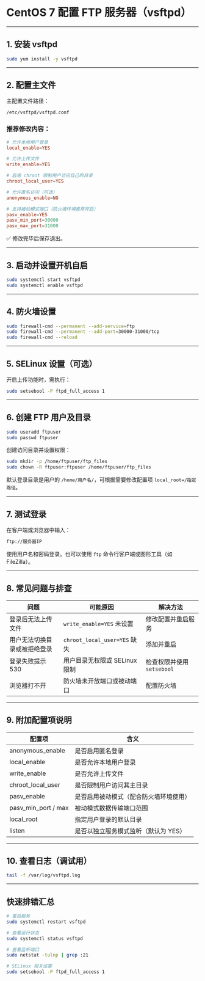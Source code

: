 # CentOS 7 配置 FTP 服务器（vsftpd）

---

## 1. 安装 vsftpd

```bash
sudo yum install -y vsftpd
```

---

## 2. 配置主文件

主配置文件路径：

```
/etc/vsftpd/vsftpd.conf
```

### 推荐修改内容：

```conf
# 允许本地用户登录
local_enable=YES

# 允许上传文件
write_enable=YES

# 启用 chroot 限制用户访问自己的目录
chroot_local_user=YES

# 允许匿名访问（可选）
anonymous_enable=NO

# 支持被动模式端口（防火墙环境推荐开启）
pasv_enable=YES
pasv_min_port=30000
pasv_max_port=31000
```

✅ 修改完毕后保存退出。

---

## 3. 启动并设置开机自启

```bash
sudo systemctl start vsftpd
sudo systemctl enable vsftpd
```

---

## 4. 防火墙设置

```bash
sudo firewall-cmd --permanent --add-service=ftp
sudo firewall-cmd --permanent --add-port=30000-31000/tcp
sudo firewall-cmd --reload
```

---

## 5. SELinux 设置（可选）

开启上传功能时，需执行：

```bash
sudo setsebool -P ftpd_full_access 1
```

---

## 6. 创建 FTP 用户及目录

```bash
sudo useradd ftpuser
sudo passwd ftpuser
```

创建访问目录并设置权限：

```bash
sudo mkdir -p /home/ftpuser/ftp_files
sudo chown -R ftpuser:ftpuser /home/ftpuser/ftp_files
```

默认登录目录是用户的 `/home/用户名/`，可根据需要修改配置项 `local_root=/指定路径`。

---

## 7. 测试登录

在客户端或浏览器中输入：

```bash
ftp://服务器IP
```

使用用户名和密码登录。也可以使用 `ftp` 命令行客户端或图形工具（如 FileZilla）。

---

## 8. 常见问题与排查

| 问题                             | 可能原因                      | 解决方法                          |
|----------------------------------|-------------------------------|-----------------------------------|
| 登录后无法上传文件               | `write_enable=YES` 未设置     | 修改配置并重启服务                |
| 用户无法切换目录或被拒绝登录     | `chroot_local_user=YES` 缺失  | 添加并重启                        |
| 登录失败提示 530                 | 用户目录无权限或 SELinux 限制 | 检查权限并使用 `setsebool`        |
| 浏览器打不开                     | 防火墙未开放端口或被动端口    | 配置防火墙                        |

---

## 9. 附加配置项说明

| 配置项                | 含义                                               |
|-----------------------|----------------------------------------------------|
| anonymous_enable      | 是否启用匿名登录                                   |
| local_enable          | 是否允许本地用户登录                               |
| write_enable          | 是否允许上传文件                                   |
| chroot_local_user     | 是否限制用户访问其主目录                           |
| pasv_enable           | 是否启用被动模式（配合防火墙环境使用）            |
| pasv_min_port / max   | 被动模式数据传输端口范围                           |
| local_root            | 指定用户登录的默认目录                             |
| listen                | 是否以独立服务模式监听（默认为 YES）              |

---

## 10. 查看日志（调试用）

```bash
tail -f /var/log/vsftpd.log
```

---

## 快速排错汇总

```bash
# 重启服务
sudo systemctl restart vsftpd

# 查看运行状态
sudo systemctl status vsftpd

# 查看监听端口
sudo netstat -tulnp | grep :21

# SELinux 相关设置
sudo setsebool -P ftpd_full_access 1
```
